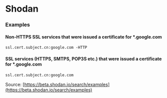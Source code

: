 # Shodan

### Examples

#### Non-HTTPS SSL services that were issued a certificate for \*.google.com

```text
ssl.cert.subject.cn:google.com -HTTP
```

#### SSL services \(HTTPS, SMTPS, POP3S etc.\) that were issued a certificate for \*.google.com

```text
ssl.cert.subject.cn:google.com
```

Source: [https://beta.shodan.io/search/examples](https://beta.shodan.io/search/examples)

